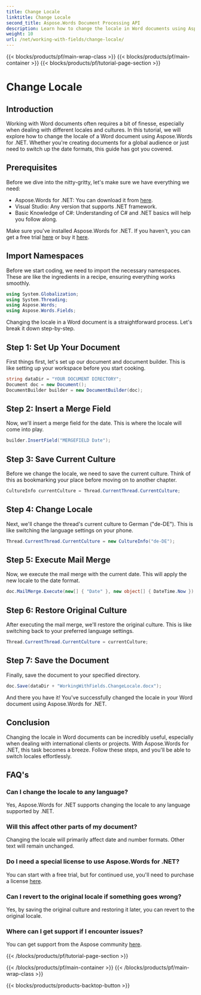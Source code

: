 ```yaml
---
title: Change Locale
linktitle: Change Locale
second_title: Aspose.Words Document Processing API
description: Learn how to change the locale in Word documents using Aspose.Words for .NET with this guide. Perfect for handling international clients and projects.
weight: 10
url: /net/working-with-fields/change-locale/
---
```


{{< blocks/products/pf/main-wrap-class >}}
{{< blocks/products/pf/main-container >}}
{{< blocks/products/pf/tutorial-page-section >}}

# Change Locale

## Introduction

Working with Word documents often requires a bit of finesse, especially when dealing with different locales and cultures. In this tutorial, we will explore how to change the locale of a Word document using Aspose.Words for .NET. Whether you're creating documents for a global audience or just need to switch up the date formats, this guide has got you covered.

## Prerequisites

Before we dive into the nitty-gritty, let's make sure we have everything we need:

- Aspose.Words for .NET: You can download it from [here](https://releases.aspose.com/words/net/).
- Visual Studio: Any version that supports .NET framework.
- Basic Knowledge of C#: Understanding of C# and .NET basics will help you follow along.

Make sure you've installed Aspose.Words for .NET. If you haven't, you can get a free trial [here](https://releases.aspose.com/) or buy it [here](https://purchase.aspose.com/buy).

## Import Namespaces

Before we start coding, we need to import the necessary namespaces. These are like the ingredients in a recipe, ensuring everything works smoothly.

```csharp
using System.Globalization;
using System.Threading;
using Aspose.Words;
using Aspose.Words.Fields;
```

Changing the locale in a Word document is a straightforward process. Let's break it down step-by-step.

## Step 1: Set Up Your Document

First things first, let's set up our document and document builder. This is like setting up your workspace before you start cooking.

```csharp
string dataDir = "YOUR DOCUMENT DIRECTORY";
Document doc = new Document();
DocumentBuilder builder = new DocumentBuilder(doc);
```

## Step 2: Insert a Merge Field

Now, we'll insert a merge field for the date. This is where the locale will come into play.

```csharp
builder.InsertField("MERGEFIELD Date");
```

## Step 3: Save Current Culture

Before we change the locale, we need to save the current culture. Think of this as bookmarking your place before moving on to another chapter.

```csharp
CultureInfo currentCulture = Thread.CurrentThread.CurrentCulture;
```

## Step 4: Change Locale

Next, we'll change the thread's current culture to German ("de-DE"). This is like switching the language settings on your phone.

```csharp
Thread.CurrentThread.CurrentCulture = new CultureInfo("de-DE");
```

## Step 5: Execute Mail Merge

Now, we execute the mail merge with the current date. This will apply the new locale to the date format.

```csharp
doc.MailMerge.Execute(new[] { "Date" }, new object[] { DateTime.Now });
```

## Step 6: Restore Original Culture

After executing the mail merge, we'll restore the original culture. This is like switching back to your preferred language settings.

```csharp
Thread.CurrentThread.CurrentCulture = currentCulture;
```

## Step 7: Save the Document

Finally, save the document to your specified directory.

```csharp
doc.Save(dataDir + "WorkingWithFields.ChangeLocale.docx");
```

And there you have it! You've successfully changed the locale in your Word document using Aspose.Words for .NET.

## Conclusion

Changing the locale in Word documents can be incredibly useful, especially when dealing with international clients or projects. With Aspose.Words for .NET, this task becomes a breeze. Follow these steps, and you'll be able to switch locales effortlessly.

## FAQ's

### Can I change the locale to any language?
Yes, Aspose.Words for .NET supports changing the locale to any language supported by .NET.

### Will this affect other parts of my document?
Changing the locale will primarily affect date and number formats. Other text will remain unchanged.

### Do I need a special license to use Aspose.Words for .NET?
You can start with a free trial, but for continued use, you'll need to purchase a license [here](https://purchase.aspose.com/buy).

### Can I revert to the original locale if something goes wrong?
Yes, by saving the original culture and restoring it later, you can revert to the original locale.

### Where can I get support if I encounter issues?
You can get support from the Aspose community [here](https://forum.aspose.com/c/words/8).

{{< /blocks/products/pf/tutorial-page-section >}}

{{< /blocks/products/pf/main-container >}}
{{< /blocks/products/pf/main-wrap-class >}}

{{< blocks/products/products-backtop-button >}}
